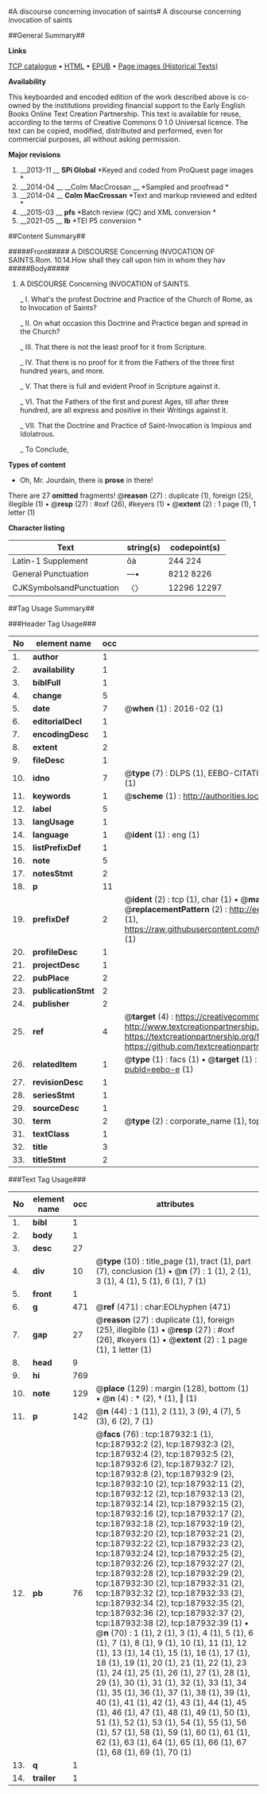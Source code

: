 #A discourse concerning invocation of saints#
A discourse concerning invocation of saints

##General Summary##

**Links**

[TCP catalogue](http://www.ota.ox.ac.uk/tcp/)  • 
[HTML](http://tei.it.ox.ac.uk/tcp/Texts-HTML/free/B09/B09164.html)  • 
[EPUB](http://tei.it.ox.ac.uk/tcp/Texts-EPUB/free/B09/B09164.epub) • 
[Page images (Historical Texts)](https://historicaltexts.jisc.ac.uk/eebo-62369283e)

**Availability**

This keyboarded and encoded edition of the work described above is co-owned by the
    institutions providing financial support to the Early English Books Online Text Creation
    Partnership. This text is available for reuse, according to the terms of  Creative Commons 0 1.0 Universal
    licence. The text can be copied, modified, distributed and performed, even for commercial
    purposes, all without asking permission.

**Major revisions**

1. __2013-11 __ __SPi Global__ *Keyed and coded from ProQuest page images *
1. __2014-04 __ __Colm MacCrossan __ *Sampled and proofread *
1. __2014-04 __ __Colm MacCrossan__ *Text and markup reviewed and edited *
1. __2015-03 __ __pfs__ *Batch review (QC) and XML conversion *
1. __2021-05 __ __lb__ *TEI P5 conversion *

##Content Summary##

#####Front#####
A DISCOURSE Concerning INVOCATION OF SAINTS.Rom. 10.14.How shall they call upon him in whom they hav
#####Body#####

1. A DISCOURSE Concerning INVOCATION of SAINTS.

    _ I. What's the profest Doctrine and Practice of the Church of Rome, as to Invocation of Saints?

    _ II. On what occasion this Doctrine and Practice began and spread in the Church?

    _ III. That there is not the least proof for it from Scripture.

    _ IV. That there is no proof for it from the Fathers of the three first hundred years, and more.

    _ V. That there is full and evident Proof in Scripture against it.

    _ VI. That the Fathers of the first and purest Ages, till after three hundred, are all express and positive in their Writings against it.

    _ VII. That the Doctrine and Practice of Saint-Invocation is Impious and Idolatrous.

    _ To Conclude,

**Types of content**

  * Oh, Mr. Jourdain, there is **prose** in there!

There are 27 **omitted** fragments! 
 @__reason__ (27) : duplicate (1), foreign (25), illegible (1)  •  @__resp__ (27) : #oxf (26), #keyers (1)  •  @__extent__ (2) : 1 page (1), 1 letter (1)

**Character listing**


|Text|string(s)|codepoint(s)|
|---|---|---|
|Latin-1 Supplement|ôà|244 224|
|General Punctuation|—•|8212 8226|
|CJKSymbolsandPunctuation|〈〉|12296 12297|

##Tag Usage Summary##

###Header Tag Usage###

|No|element name|occ|attributes|
|---|---|---|---|
|1.|__author__|1||
|2.|__availability__|1||
|3.|__biblFull__|1||
|4.|__change__|5||
|5.|__date__|7| @__when__ (1) : 2016-02 (1)|
|6.|__editorialDecl__|1||
|7.|__encodingDesc__|1||
|8.|__extent__|2||
|9.|__fileDesc__|1||
|10.|__idno__|7| @__type__ (7) : DLPS (1), EEBO-CITATION (1), VID (1), EEBO-PROQUEST (1), STC (2), OCLC (1)|
|11.|__keywords__|1| @__scheme__ (1) : http://authorities.loc.gov/ (1)|
|12.|__label__|5||
|13.|__langUsage__|1||
|14.|__language__|1| @__ident__ (1) : eng (1)|
|15.|__listPrefixDef__|1||
|16.|__note__|5||
|17.|__notesStmt__|2||
|18.|__p__|11||
|19.|__prefixDef__|2| @__ident__ (2) : tcp (1), char (1)  •  @__matchPattern__ (2) : ([0-9\-]+):([0-9IVX]+) (1), (.+) (1)  •  @__replacementPattern__ (2) : http://eebo.chadwyck.com/downloadtiff?vid=$1&page=$2 (1), https://raw.githubusercontent.com/textcreationpartnership/Texts/master/tcpchars.xml#$1 (1)|
|20.|__profileDesc__|1||
|21.|__projectDesc__|1||
|22.|__pubPlace__|2||
|23.|__publicationStmt__|2||
|24.|__publisher__|2||
|25.|__ref__|4| @__target__ (4) : https://creativecommons.org/publicdomain/zero/1.0/ (1), http://www.textcreationpartnership.org/docs/. (1), https://textcreationpartnership.org/faq/#faq05 (1), https://github.com/textcreationpartnership (1)|
|26.|__relatedItem__|1| @__type__ (1) : facs (1)  •  @__target__ (1) : https://data.historicaltexts.jisc.ac.uk/view?pubId=eebo-e (1)|
|27.|__revisionDesc__|1||
|28.|__seriesStmt__|1||
|29.|__sourceDesc__|1||
|30.|__term__|2| @__type__ (2) : corporate_name (1), topical_term (1)|
|31.|__textClass__|1||
|32.|__title__|3||
|33.|__titleStmt__|2||


###Text Tag Usage###

|No|element name|occ|attributes|
|---|---|---|---|
|1.|__bibl__|1||
|2.|__body__|1||
|3.|__desc__|27||
|4.|__div__|10| @__type__ (10) : title_page (1), tract (1), part (7), conclusion (1)  •  @__n__ (7) : 1 (1), 2 (1), 3 (1), 4 (1), 5 (1), 6 (1), 7 (1)|
|5.|__front__|1||
|6.|__g__|471| @__ref__ (471) : char:EOLhyphen (471)|
|7.|__gap__|27| @__reason__ (27) : duplicate (1), foreign (25), illegible (1)  •  @__resp__ (27) : #oxf (26), #keyers (1)  •  @__extent__ (2) : 1 page (1), 1 letter (1)|
|8.|__head__|9||
|9.|__hi__|769||
|10.|__note__|129| @__place__ (129) : margin (128), bottom (1)  •  @__n__ (4) : * (2), † (1), ‖ (1)|
|11.|__p__|142| @__n__ (44) : 1 (11), 2 (11), 3 (9), 4 (7), 5 (3), 6 (2), 7 (1)|
|12.|__pb__|76| @__facs__ (76) : tcp:187932:1 (1), tcp:187932:2 (2), tcp:187932:3 (2), tcp:187932:4 (2), tcp:187932:5 (2), tcp:187932:6 (2), tcp:187932:7 (2), tcp:187932:8 (2), tcp:187932:9 (2), tcp:187932:10 (2), tcp:187932:11 (2), tcp:187932:12 (2), tcp:187932:13 (2), tcp:187932:14 (2), tcp:187932:15 (2), tcp:187932:16 (2), tcp:187932:17 (2), tcp:187932:18 (2), tcp:187932:19 (2), tcp:187932:20 (2), tcp:187932:21 (2), tcp:187932:22 (2), tcp:187932:23 (2), tcp:187932:24 (2), tcp:187932:25 (2), tcp:187932:26 (2), tcp:187932:27 (2), tcp:187932:28 (2), tcp:187932:29 (2), tcp:187932:30 (2), tcp:187932:31 (2), tcp:187932:32 (2), tcp:187932:33 (2), tcp:187932:34 (2), tcp:187932:35 (2), tcp:187932:36 (2), tcp:187932:37 (2), tcp:187932:38 (2), tcp:187932:39 (1)  •  @__n__ (70) : 1 (1), 2 (1), 3 (1), 4 (1), 5 (1), 6 (1), 7 (1), 8 (1), 9 (1), 10 (1), 11 (1), 12 (1), 13 (1), 14 (1), 15 (1), 16 (1), 17 (1), 18 (1), 19 (1), 20 (1), 21 (1), 22 (1), 23 (1), 24 (1), 25 (1), 26 (1), 27 (1), 28 (1), 29 (1), 30 (1), 31 (1), 32 (1), 33 (1), 34 (1), 35 (1), 36 (1), 37 (1), 38 (1), 39 (1), 40 (1), 41 (1), 42 (1), 43 (1), 44 (1), 45 (1), 46 (1), 47 (1), 48 (1), 49 (1), 50 (1), 51 (1), 52 (1), 53 (1), 54 (1), 55 (1), 56 (1), 57 (1), 58 (1), 59 (1), 60 (1), 61 (1), 62 (1), 63 (1), 64 (1), 65 (1), 66 (1), 67 (1), 68 (1), 69 (1), 70 (1)|
|13.|__q__|1||
|14.|__trailer__|1||
